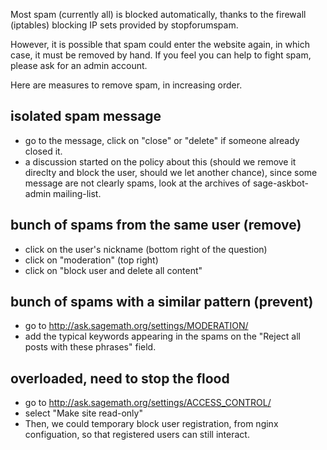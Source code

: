 
Most spam (currently all) is blocked automatically, thanks to the firewall (iptables) blocking IP sets provided by stopforumspam. 

However, it is possible that spam could enter the website again, in which case, it must be removed by hand.  If you feel you can help to fight spam, please ask for an admin account. 

Here are measures to remove spam, in increasing order. 


## isolated spam message

* go to the message, click on "close" or "delete" if someone already closed it. 
* a discussion started on the policy about this (should we remove it direclty and block the user, should we let another chance), since some message are not clearly spams, look at the archives of sage-askbot-admin mailing-list. 

## bunch of spams from the same user (remove)

* click on the user's nickname (bottom right of the question) 
* click on "moderation" (top right) 
* click on "block user and delete all content" 

## bunch of spams with a similar pattern (prevent)

* go to <a href="http://ask.sagemath.org/settings/MODERATION/">http://ask.sagemath.org/settings/MODERATION/</a> 
* add the typical keywords appearing in the spams on the "Reject all posts with these phrases" field. 

## overloaded, need to stop the flood

* go to <a href="http://ask.sagemath.org/settings/ACCESS_CONTROL/">http://ask.sagemath.org/settings/ACCESS_CONTROL/</a> 
* select "Make site read-only" 
* Then, we could temporary block user registration, from nginx configuation, so that registered users can still interact. 